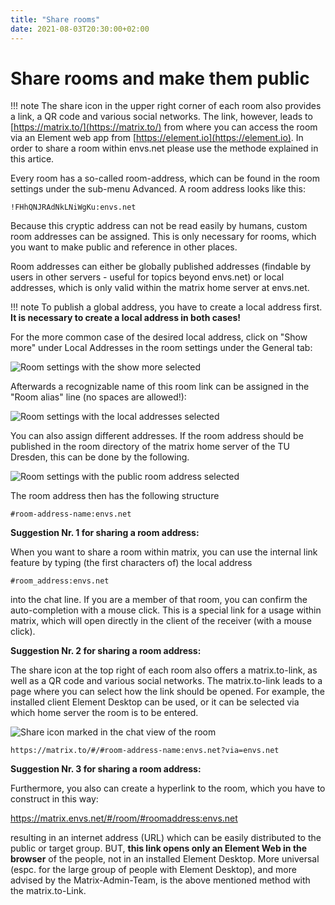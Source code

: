 ```yaml
---
title: "Share rooms"
date: 2021-08-03T20:30:00+02:00
---
```


# Share rooms and make them public

!!! note
    The share icon in the upper right corner of each room also provides a link, a QR code and various social networks. The link, however, leads to [https://matrix.to/](https://matrix.to/) from where you can access the room via an Element web app from [https://element.io](https://element.io). In order to share a room within envs.net please use the methode explained in this artice.

Every room has a so-called room-address, which can be found in the room settings under the sub-menu Advanced. A room address looks like this:

`!FHhQNJRAdNkLNiWgKu:envs.net`

Because this cryptic address can not be read easily by humans, custom room addresses can be assigned. This is only necessary for rooms, which you want to make public and reference in other places.

Room addresses can either be globally published addresses (findable by users in other servers - useful for topics beyond envs.net) or local addresses, which is only valid within the matrix home server at envs.net.

!!! note
    To publish a global address, you have to create a local address first. **It is necessary to create a local address in both cases!**

For the more common case of the desired local address, click on "Show more" under Local Addresses in the room settings under the General tab:

![Room settings with the show more selected](/images/01_Sharing_en.png "Room settings with the show more selected")

Afterwards a recognizable name of this room link can be assigned in the "Room alias" line (no spaces are allowed!):

![Room settings with the local addresses selected](/images/02_Sharing_en.png "Room settings with the local addresses selected")

You can also assign different addresses. If the room address should be published in the room directory of the matrix home server of the TU Dresden, this can be done by the following. 

![Room settings with the public room address selected](/images/03_Sharing_en.png "Room settings with the public room address selected")

The room address then has the following structure

`#room-address-name:envs.net`

**Suggestion Nr. 1 for sharing a room address:**

When you want to share a room within matrix, you can use the internal link feature by typing (the first characters of) the local address

`#room_address:envs.net`

into the chat line. If you are a member of that room, you can confirm the auto-completion with a mouse click. This is a special link for a usage within matrix, which will open directly in the client of the receiver (with a mouse click).

**Suggestion Nr. 2 for sharing a room address:**

The share icon at the top right of each room also offers a matrix.to-link, as well as a QR code and various social networks. The matrix.to-link leads to a page where you can select how the link should be opened. For example, the installed client Element Desktop can be used, or it can be selected via which home server the room is to be entered. 

![Share icon marked in the chat view of the room](/images/04_Sharing-Button_en.png "Share icon marked in the chat view of the room")

```
https://matrix.to/#/#room-address-name:envs.net?via=envs.net
```

**Suggestion Nr. 3 for sharing a room address:**

Furthermore, you also can create a hyperlink to the room, which you have to construct in this way:

https://matrix.envs.net/#/room/#roomaddress:envs.net

resulting in an internet address (URL) which can be easily distributed to the public or target group. BUT, **this link opens only an Element Web in the browser** of the people, not in an installed Element Desktop. More universal (espc. for the large group of people with Element Desktop), and more advised by the Matrix-Admin-Team, is the above mentioned method with the matrix.to-Link.
